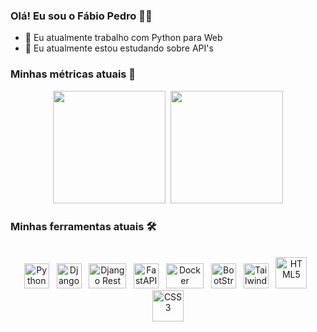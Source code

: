 ### Olá! Eu sou o Fábio Pedro 👋🏻

- 💼 Eu atualmente trabalho com Python para Web
- 🌱 Eu atualmente estou estudando sobre API's

### Minhas métricas atuais 📏
<div align="center">
<img height="180em" src="https://github-readme-stats.vercel.app/api?username=fspjonny&show_icons=true&include_all_commits=true&count_private=true&theme=dracula">&nbsp;
<img height="180em" src="https://github-readme-stats.vercel.app/api/top-langs/?username=fspjonny&layout=compact&langs_count=16&theme=dracula">
</div>

### Minhas ferramentas atuais 🛠️
<div align="center" style="display: inline-block"></br>
<img padding="1rem" height="40" width="40" src="https://i.imgur.com/iuSOeQg.png" alt="Python">&nbsp;&nbsp;
<img height="40" width="40" src="https://i.imgur.com/Qysv9o3.jpg" alt="Django">&nbsp;&nbsp;
<img height="40" width="60" src="https://i.imgur.com/wBSggAf.png" alt="Django Rest">&nbsp;&nbsp;
<img height="40" width="40" src="https://i.imgur.com/XQb0lGx.png" alt="FastAPI">&nbsp;&nbsp;
<img height="40" width="60" src="https://i.imgur.com/xYmqkk0.png" alt="Docker">&nbsp;&nbsp;
<img height="40" width="40" src="https://i.imgur.com/rPFeBsL.png" alt="BootStrap">&nbsp;&nbsp;
<img height="40" width="40" src="https://i.imgur.com/VXZbBIY.png" alt="Tailwind">&nbsp;&nbsp;
<img height="50" width="50" src="https://i.imgur.com/nljS0Q4.png" alt="HTML5">&nbsp;&nbsp;
<img height="50" width="50" src="https://i.imgur.com/En0miPH.png" alt="CSS3">
</div>
